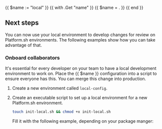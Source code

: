{{ $name := "local" }}
{{ with .Get "name" }}
  {{ $name = . }}
{{ end }}
## Next steps

You can now use your local environment to develop changes for review on Platform.sh environments.
The following examples show how you can take advantage of that.

### Onboard collaborators

It's essential for every developer on your team to have a local development environment to work on. 
Place the {{ $name }} configuration into a script to ensure everyone has this.
You can merge this change into production. 

1.  Create a new environment called `local-config`.

2.  Create an executable script to set up a local environment for a new Platform.sh environment. 

    ```bash
    touch init-local.sh && chmod +x init-local.sh
    ```

    Fill it with the following example, depending on your package manger:
